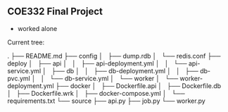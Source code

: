 ## COE332 Final Project

* worked alone

Current tree:

.
├── README.md
├── config
│   ├── dump.rdb
│   └── redis.conf
├── deploy
│   ├── api
│   │   ├── api-deployment.yml
│   │   └── api-service.yml
│   ├── db
│   │   ├── db-deployment.yml
│   │   ├── db-pvc.yml
│   │   └── db-service.yml
│   └── worker
│       └── worker-deployment.yml
├── docker
│   ├── Dockerfile.api
│   ├── Dockerfile.db
│   ├── Dockerfile.wrk
│   ├── docker-compose.yml
│   └── requirements.txt
└── source
    ├── api.py
    ├── job.py
    └── worker.py